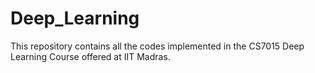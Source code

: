# Deep_Learning
This repository contains all the codes implemented in the CS7015 Deep Learning Course offered at IIT Madras.
